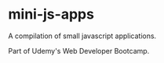 # mini-js-apps
A compilation of small javascript applications.

Part of Udemy's Web Developer Bootcamp.
